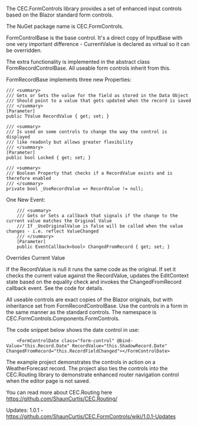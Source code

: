 The CEC.FormControls library provides a set of enhanced input controls based on the Blazor standard form controls.

The NuGet package name is CEC.FormControls.

FormControlBase is the base control. It's a direct copy of InputBase with one very important difference - CurrentValue is declared as virtual so it can be overridden.

The extra functionality is implemented in the abstract class FormRecordControlBase.  All useable form controls inherit from this.

FormRecordBase implements three new Properties:

    /// <summary>
    /// Gets or Sets the value for the field as stored in the Data Object
    /// Should point to a value that gets updated when the record is saved
    /// </summary>
    [Parameter]
    public TValue RecordValue { get; set; }

    /// <summary>
    /// Is used on some controls to change the way the control is displayed
    /// like readonly but allows greater flexibility
    /// </summary>
    [Parameter]
    public bool Locked { get; set; }

    /// <summary>
    /// Boolean Property that checks if a RecordValue exists and is therefore enabled
    /// </summary>
    private bool _UseRecordValue => RecordValue != null;

One New Event:

        /// <summary>
        /// Gets or Sets a callback that signals if the change to the current value matches the Original Value
        /// If _UseOriginalValue is false will be called when the value changes - i.e. reflect ValueChanged
        /// </summary>
        [Parameter]
        public EventCallback<bool> ChangedFromRecord { get; set; }

Overrides Current Value

If the RecordValue is null it runs the same code as the original.  If set it checks the current value against the RecordValue, updates the EditContext state based on the equality check and invokes the ChangedFromRecord callback event.  See the code for details.

All useable controls are exact copies of the Blazor originals, but with inheritance set from FormRecordControlBase.  Use the controls in a form in the same manner as the standard controls.  The namespace is CEC.FormControls.Components.FormControls.

The code snippet below shows the date control in use:

        <FormControlDate class="form-control" @bind-Value="this.Record.Date" RecordValue="this.ShadowRecord.Date" ChangedFromRecord="this.RecordFieldChanged"></FormControlDate>

The example project demonstrates the controls in action on a WeatherForecast record.  The project also ties the controls into the CEC.Routing library to demonstrate enhanced router navigation control when the editor page is not saved.

You can read more about CEC.Routing here https://github.com/ShaunCurtis/CEC.Routing/

Updates:
1.0.1 - https://github.com/ShaunCurtis/CEC.FormControls/wiki/1.0.1-Updates
